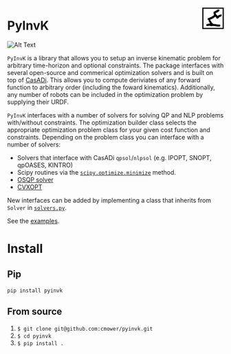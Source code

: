 <p align="center">
  <img src="doc/logo.png" width="50" align="right">
</p>

# PyInvK

![Alt Text](https://raw.githubusercontent.com/cmower/pyinvk/master/fig8.gif)

`PyInvK` is a library that allows you to setup an inverse kinematic problem for arbitrary time-horizon and optional constraints.
The package interfaces with several open-source and commerical optimization solvers and is built on top of [CasADi](https://web.casadi.org/).
This allows you to compute deriviates of any forward function to arbitrary order (including the foward kinematics).
Additionally, any number of robots can be included in the optimization problem by supplying their URDF.

`PyInvK` interfaces with a number of solvers for solving QP and NLP problems with/without constraints.
The optimization builder class selects the appropriate optimization problem class for your given cost function and constraints.
Depending on the problem class you can interface with a number of solvers:
- Solvers that interface with CasADi `qpsol`/`nlpsol` (e.g. IPOPT, SNOPT, qpOASES, KINTRO)
- Scipy routines via the [`scipy.optimize.minimize`](https://docs.scipy.org/doc/scipy/reference/generated/scipy.optimize.minimize.html) method.
- [OSQP solver](https://osqp.org/)
- [CVXOPT](https://cvxopt.org/index.html)

New interfaces can be added by implementing a class that inherits from `Solver` in [`solvers.py`](https://github.com/cmower/pyinvk/blob/master/pyinvk/solver.py).

See the [examples](https://github.com/cmower/pyinvk/tree/master/example).

# Install

## Pip

```
pip install pyinvk
```

## From source

1. `$ git clone git@github.com:cmower/pyinvk.git`
2. `$ cd pyinvk`
3. `$ pip install .`
